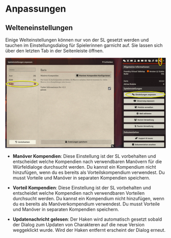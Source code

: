 # Anpassungen

## Welteneinstellungen

Einige Welteinstellungen können nur von der SL gesetzt werden und tauchen im Einstellungsdialog
für Spielerinnen garnicht auf. Sie lassen sich über den letzten Tab in der Seitenleiste öffnen.

![worldsettings](img/world_settings.png)

-   **Manöver Kompendien**: Diese Einstellung ist der SL vorbehalten und entscheidet welche
    Kompendien nach verwendbaren Manövern für die Würfeldialoge durchsucht werden.
    Du kannst ein Kompendium nicht hinzufügen, wenn du es bereits als Vorteilskompendium verwendest.
    Du musst Vorteile und Manöver in separaten Kompendien speichern.

-   **Vorteil Kompendien**: Diese Einstellung ist der SL vorbehalten und entscheidet welche
    Kompendien nach verwendbaren Vorteilen durchsucht werden.
    Du kannst ein Kompendium nicht hinzufügen, wenn du es bereits als Manöverkompendium verwendest.
    Du musst Vorteile und Manöver in separaten Kompendien speichern.

-   **Updatenachricht gelesen**: Der Haken wird automatisch gesetzt sobald der Dialog zum Updaten
    von Charakteren auf die neue Version weggeklickt wurde. Wird der Haken entfernt erscheint
    der Dialog erneut.
